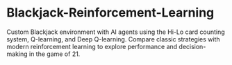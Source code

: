 # Blackjack-Reinforcement-Learning
Custom Blackjack environment with AI agents using the Hi-Lo card counting system, Q-learning, and Deep Q-learning. Compare classic strategies with modern reinforcement learning to explore performance and decision-making in the game of 21.
